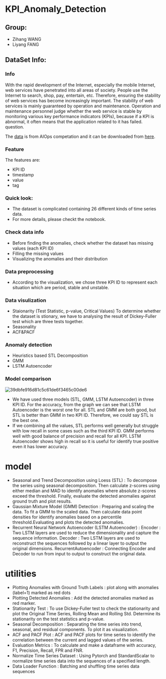 # KPI_Anomaly_Detection
## Group:
* Zihang WANG
* Liyang FANG

## DataSet Info:
### Info
With the rapid development of the Internet, especially the mobile Internet, web services have penetrated into all areas of society. People use the Internet to search, shop, pay, entertain, etc. Therefore, ensuring the stability of web services has become increasingly important.
The stability of web services is mainly guaranteed by operation and maintenance. Operation and maintenance personnel judge whether the web service is stable by monitoring various key performance indicators (KPIs), because if a KPI is abnormal, it often means that the application related to it has failed. question.

The [data](https://competition.aiops-challenge.com/home/competition/1484452272200032281#1501482986716332093index=0) is from AIOps competation and it can be downloaded from [here](https://github.com/NetManAIOps/KPI-Anomaly-Detection/tree/master/Preliminary_dataset).

### Feature
The features are: 

* KPI ID
* timestamp
* value 
* tag
  
### Quick look:
* The dataset is complicated containing 26 different kinds of time series data.
* For more details, please checkt the notebook.   

### Check data info
* Before finding the anomalies, check whether the dataset has missing values (each KPI ID)
* Filling the missing values
* Visualizing the anomalies and their distribution

### Data preprocessing
* According to the visualization, we chose three KPI ID to represent each situation which are period, stable and unstable. 

### Data visulization
* Staionarity (Test Statistic, p-value, Critical Values)
To determine whether the dataset is stionary, we have to analysing the result of Dickey-Fuller test which are three tests together.
* Seasonality
* ACF&PACF

### Anomaly detection
* Heuristics based STL Decomposition
* GMM
* LSTM Autoencoder

### Model comparison
![39dbfe916d81c5c61de6f3465c00de6](https://github.com/Icybrig/recsys/assets/136721036/633141e4-85c3-4d76-bade-8a092e44af62)

* We have used three models (STL, GMM, LSTM Autoencoder) in three KPI ID. For the accuracy, from the graph we can see that LSTM Autoencoder is the worst one for all. STL and GMM are both good, but STL is better than GMM in two KPI ID. Therefore, we could say STL is the best one. 
* If we combining all the values, STL performs well generally but struggle with low recall in some cases such as the third KPI ID. GMM performs well with good balance of precision and recall for all KPI. LSTM Autoencoder shows high in recall so it is useful for identify true positive even it has lower accuracy. 

# model
* Seasonal and Trend Decomposition using Loess (STL) : To decompose the series using seasonal decomposition. Then calculate z-scores using either median and MAD to identify anomalies where absolute z-scores exceed the threshold. Finally, evaluate the detected anomalies against ground truth and plot results.
* Gaussian Mixture Model (GMM) Detection : Preparing and scaling the data. To fit a GMM to the scaled data. Then calculate data point densities for identify anomalies based on a percentile threshold.Evaluating and plots the detected anomalies.
* Recurrent Neural Network Autoencoder (LSTM Autoencoder) :
    Encoder : Two LSTM layers are used to reduce the dimensionality and capture the sequence information.
    Decoder : Two LSTM layers are used to reconstruct the sequences followed by a linear layer to output the original dimensions.
    RecurrentAutoencoder : Connecting Encoder and Decoder to run from input to output to construct the original data. 

# utilities
* Plotting Anomalies with Ground Truth Labels : plot along with anomalies (label=1) marked as red dots
* Plotting Detected Anomalies : Add the detected anomalies marked as red marker.
* Stationarity Test : To use Dickey-Fuller test to check the stationarity and plot the Original Time Series, Rolling Mean and Rolling Std. Determine its stationarity on the test statistics and p-value.
* Seasonal Decomposition : Separating the time series into trend, seasonal, and residual components. To plot it as visualization.
* ACF and PACF Plot : ACF and PACF plots for time series to identify the correlation between the current and lagged values of the series.
* Evaluation Metrics : To calculate and make a dataframe with accuracy, F1, Precision, Recall, FPR and FNR.
* Normalize Time Series Dataset : Using Pytorch and StandardScalar to normalize time series data into the sequences of a specified length.
* Data Loader Function : Batching and shuffling time series data sequences